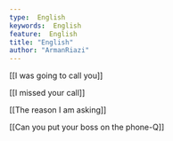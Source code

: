 ```yaml
---
type:  English
keywords:  English
feature:  English
title: "English"
author: "ArmanRiazi"
---
```

[[I was going to call you]]

 [[I missed your call]]
 

 [[The reason I am asking]]

 [[Can you put your boss on the phone-Q]]
